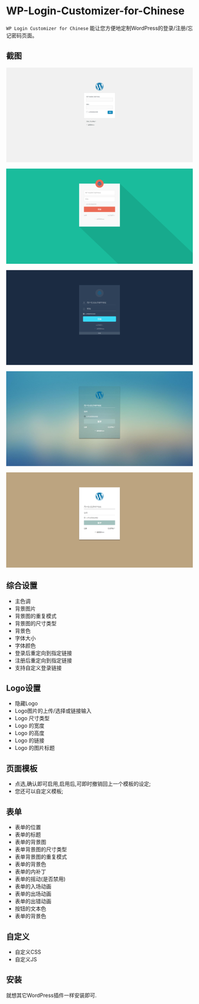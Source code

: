 # WP-Login-Customizer-for-Chinese

`WP Login Customizer for Chinese` 能让您方便地定制WordPress的登录/注册/忘记密码页面。

## 截图
!['默认模板'](https://raw.githubusercontent.com/suifengtec/WP-Login-Customizer-for-Chinese/master/static/themes/default/screenshot.png "默认模板")

!['Terra'](https://raw.githubusercontent.com/suifengtec/WP-Login-Customizer-for-Chinese/master/static/themes/terra/screenshot.png "Terra")

!['Venus'](https://raw.githubusercontent.com/suifengtec/WP-Login-Customizer-for-Chinese/master/static/themes/venus/screenshot.png "Venus")

!['Mars'](https://raw.githubusercontent.com/suifengtec/WP-Login-Customizer-for-Chinese/master/static/themes/mars/screenshot.png "Mars")

!['Glint Fairy'](https://raw.githubusercontent.com/suifengtec/WP-Login-Customizer-for-Chinese/master/static/themes/glintfairy/screenshot.png "Glint Fairy")


## 综合设置
* 主色调
* 背景图片
* 背景图的重复模式
* 背景图的尺寸类型
* 背景色
* 字体大小
* 字体颜色
* 登录后重定向到指定链接
* 注册后重定向到指定链接
* 支持自定义登录链接

## Logo设置
* 隐藏Logo
* Logo图片的上传/选择或链接输入
* Logo 尺寸类型
* Logo 的宽度
* Logo 的高度
* Logo 的链接
* Logo 的图片标题

## 页面模板

* 点选,确认即可启用,启用后,可即时撤销回上一个模板的设定;
* 您还可以自定义模板;

## 表单

* 表单的位置
* 表单的标题
* 表单的背景图
* 表单背景图的尺寸类型
* 表单背景图的重复模式
* 表单的背景色
* 表单的内补丁
* 表单的摇动(是否禁用)
* 表单的入场动画
* 表单的出场动画
* 表单的出错动画
* 按钮的文本色
* 表单的背景色

## 自定义

* 自定义CSS
* 自定义JS

## 安装

就想其它WordPress插件一样安装即可.



